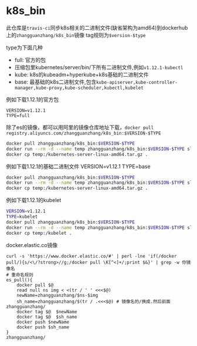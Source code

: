 # k8s_bin
此仓库是`travis-ci`同步k8s相关的二进制文件(缺省架构为amd64)到dockerhub上的`zhangguanzhang/k8s_bin`镜像
tag规则为`$version-$type`

type为下面几种
 * full: 官方的包
 * 压缩包里kubernetes/server/bin/下所有二进制文件,例如`v1.12.1-kubectl`
 * kube: k8s的kubeadm+hyperkube+k8s基础的二进制文件
 * base: 最基础的k8s二进制文件,包含`kube-apiserver,kube-controller-manager,kube-proxy,kube-scheduler,kubectl,kubelet`
 
 例如下载1.12.1的官方包
 ```
 VERSION=v1.12.1
 TYPE=full
 ```

除了es的镜像，都可以用阿里的镜像仓库地址下载，`docker pull registry.aliyuncs.com/zhangguanzhang/k8s_bin:$VERSION-$TYPE`

 ```bash
 docker pull zhangguanzhang/k8s_bin:$VERSION-$TYPE
 docker run --rm -d --name temp zhangguanzhang/k8s_bin:$VERSION-$TYPE sleep 12
 docker cp temp:/kubernetes-server-linux-amd64.tar.gz .
 ```
 例如下载1.12.1的基础二进制文件
 VERSION=v1.12.1
 TYPE=base
 ```bash
 docker pull zhangguanzhang/k8s_bin:$VERSION-$TYPE
 docker run --rm -d --name temp zhangguanzhang/k8s_bin:$VERSION-$TYPE sleep 12
 docker cp temp:/kubernetes-server-linux-amd64.tar.gz .
 ```
 
 例如下载1.12.1的kubelet
 ```bash
 VERSION=v1.12.1
 TYPE=kubelet
 docker pull zhangguanzhang/k8s_bin:$VERSION-$TYPE
 docker run --rm -d --name temp zhangguanzhang/k8s_bin:$VERSION-$TYPE sleep 12
 docker cp temp:/kubelet .
 ```

docker.elastic.co镜像
```
curl -s 'https://www.docker.elastic.co/#' | perl -lne 'if(/docker pull/){s/<\/?strong>//g;/docker pull \K[^<]+/;print $&}' | grep -w 你镜像名
# 重命名规则
es_pull(){
    docker pull $@
    read null ns img < <(tr / ' ' <<<$@)
    newName=zhangguanzhang/$ns-$img
    sh_name=zhangguanzhang/$(tr / .<<<$@) # 镜像名的/换成.然后前面zhangguanzhang/
    docker tag $@  $newName
    docker tag $@  $sh_name
    docker push $newName
    docker push $sh_name
}
zhangguanzhang/
```
